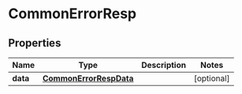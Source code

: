 # CommonErrorResp

## Properties
Name | Type | Description | Notes
------------ | ------------- | ------------- | -------------
**data** | [**CommonErrorRespData**](CommonErrorRespData.md) |  |  [optional]
